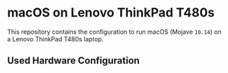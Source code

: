 # macOS on Lenovo ThinkPad T480s

This repository contains the configuration to run macOS (Mojave `10.14`) on a Lenovo ThinkPad T480s laptop.

## Used Hardware Configuration
